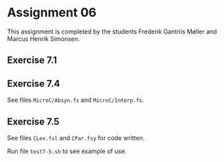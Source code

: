 # Assignment 06

This assignment is completed by the students Frederik Gantriis Møller and Marcus Henrik Simonsen.

## Exercise 7.1




## Exercise 7.4

See files `MicroC/Absyn.fs` and `MicroC/Interp.fs`.

## Exercise 7.5

See files `CLex.fsl` and `CPar.fsy` for code written.

Run file `test7-5.sh` to see example of use.

